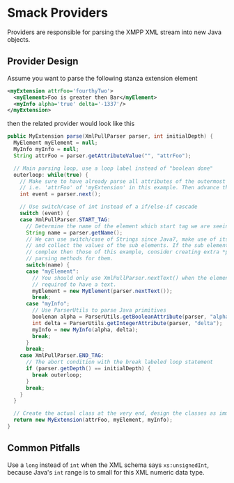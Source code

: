 Smack Providers
===============

Providers are responsible for parsing the XMPP XML stream into new Java objects.

Provider Design
---------------

Assume you want to parse the following stanza extension element

```xml
<myExtension attrFoo='fourthyTwo'>
  <myElement>Foo is greater then Bar</myElement>
  <myInfo alpha='true' delta='-1337'/>
</myExtension>
```

then the related provider would look like this

```java
public MyExtension parse(XmlPullParser parser, int initialDepth) {
  MyElement myElement = null;
  MyInfo myInfo = null;
  String attrFoo = parser.getAttributeValue("", "attrFoo");

  // Main parsing loop, use a loop label instead of "boolean done"
  outerloop: while(true) {
    // Make sure to have already parse all attributes of the outermost element,
    // i.e. 'attrFoo' of 'myExtension' in this example. Then advance the parser
    int event = parser.next();

    // Use switch/case of int instead of a if/else-if cascade
    switch (event) {
    case XmlPullParser.START_TAG:
      // Determine the name of the element which start tag we are seeing
      String name = parser.getName();
      // We can use switch/case of Strings since Java7, make use of its advantages
      // and collect the values of the sub elements. If the sub elements are more
      // complex then those of this example, consider creating extra *private static*
      // parsing methods for them.
      switch(name) {
      case "myElement":
        // You should only use XmlPullParser.nextText() when the element is
        // required to have a text.
        myElement = new MyElement(parser.nextText());
        break;
      case "myInfo";
        // Use ParserUtils to parse Java primitives
        boolenan alpha = ParserUtils.getBooleanAttribute(parser, "alpha");
        int delta = ParserUtils.getIntegerAttribute(parser, "delta");
        myInfo = new MyInfo(alpha, delta);
        break;
      }
      break;
    case XmlPullParser.END_TAG:
      // The abort condition with the break labeled loop statement
      if (parser.getDepth() == initialDepth) {
        break outerloop;
      }
      break;
    }
  }

  // Create the actual class at the very end, design the classes as immutable as possible
  return new MyExtension(attrFoo, myElement, myInfo);
}
```

Common Pitfalls
---------------

Use a `long` instead of `int` when the XML schema says `xs:unsignedInt`, because Java's `int` range is to small for this XML numeric data type.
